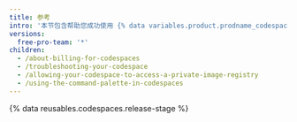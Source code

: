 ```yaml
---
title: 参考
intro: '本节包含帮助您成功使用 {% data variables.product.prodname_codespaces %} 的参考'
versions:
  free-pro-team: '*'
children:
  - /about-billing-for-codespaces
  - /troubleshooting-your-codespace
  - /allowing-your-codespace-to-access-a-private-image-registry
  - /using-the-command-palette-in-codespaces
---
```


{% data reusables.codespaces.release-stage %}
